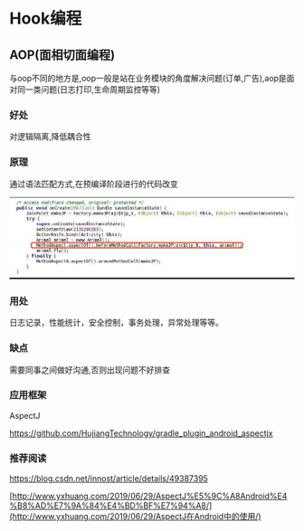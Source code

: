 # Hook编程

## AOP(面相切面编程)

与oop不同的地方是,oop一般是站在业务模块的角度解决问题(订单,广告),aop是面对同一类问题(日志打印,生命周期监控等等)

### 好处

对逻辑隔离,降低耦合性

### 原理

通过语法匹配方式,在预编译阶段进行的代码改变

![WX20200508-205338](./img/WX20200508-205338.png)

### 用处

日志记录，性能统计，安全控制，事务处理，异常处理等等。

### 缺点

需要同事之间做好沟通,否则出现问题不好排查



### 应用框架

AspectJ

https://github.com/HujiangTechnology/gradle_plugin_android_aspectjx



### 推荐阅读

https://blog.csdn.net/innost/article/details/49387395

[http://www.yxhuang.com/2019/06/29/AspectJ%E5%9C%A8Android%E4%B8%AD%E7%9A%84%E4%BD%BF%E7%94%A8/](http://www.yxhuang.com/2019/06/29/AspectJ在Android中的使用/)